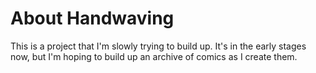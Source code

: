 # About Handwaving

This is a project that I'm slowly trying to build up. It's in the early stages now, but I'm hoping to build up an archive of comics as I create them. 
